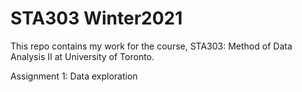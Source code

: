 # STA303 Winter2021
This repo contains my work for the course, STA303: Method of Data Analysis II at University of Toronto.


Assignment 1: Data exploration
  
